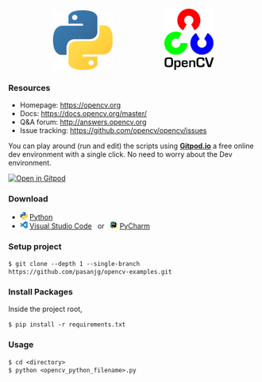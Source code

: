 <p align="center">
    <img src="./resources/python-logo.png" width="120" hspace="50" /> <img src="./images/opencv-logo.png" width="100" hspace="50" />
</p>

### Resources
* Homepage: <https://opencv.org>
* Docs: <https://docs.opencv.org/master/>
* Q&A forum: <http://answers.opencv.org>
* Issue tracking: <https://github.com/opencv/opencv/issues>
  

You can play around (run and edit) the scripts using [**Gitpod.io**](https://gitpod.io/) a free online dev environment with a single click. No need to worry about the Dev environment.

[![Open in Gitpod](https://gitpod.io/button/open-in-gitpod.svg)](https://gitpod.io/#https://github.com/pasanjg/opencv-examples )



### Download

- <img src="./resources/python-logo.png" width="15" />  [Python](https://www.python.org/downloads/)
- <img src="./resources/vscode-logo.png" width="15" />  [Visual Studio Code]( https://code.visualstudio.com/download ) &nbsp; or &nbsp;  <img src="./resources/pycharm-logo.png" width="15" /> [PyCharm]( https://www.jetbrains.com/pycharm/download/ )


### Setup project

```
$ git clone --depth 1 --single-branch https://github.com/pasanjg/opencv-examples.git
```


### Install Packages
Inside the project root,

```
$ pip install -r requirements.txt
```



### Usage

```
$ cd <directory>
$ python <opencv_python_filename>.py
```